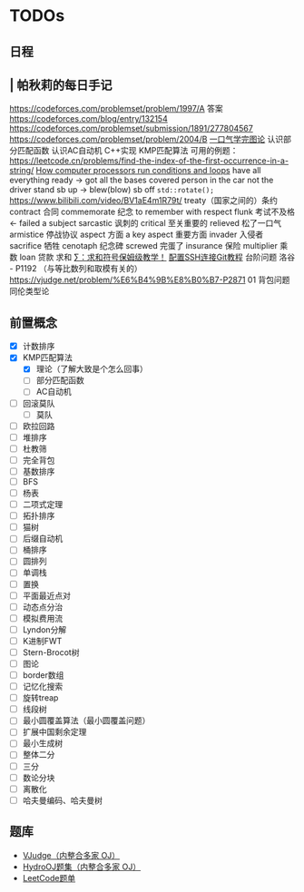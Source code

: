 # TODOs

## 日程

| 帕秋莉的每日手记
--
https://codeforces.com/problemset/problem/1997/A 答案 https://codeforces.com/blog/entry/132154
https://codeforces.com/problemset/submission/1891/277804567
https://codeforces.com/problemset/problem/2004/B
[一口气学完图论](https://www.bilibili.com/video/BV1aE4m1R79t/)
认识部分匹配函数
认识AC自动机
C++实现 KMP匹配算法 可用的例题：https://leetcode.cn/problems/find-the-index-of-the-first-occurrence-in-a-string/
[How computer processors run conditions and loops](https://www.youtube.com/watch?v=Ui6QyzcD3_E)
have all everything ready -> got all the bases covered
person in the car not the driver
stand sb up -> blew(blow) sb off
`std::rotate();`
https://www.bilibili.com/video/BV1aE4m1R79t/
treaty（国家之间的）条约
contract 合同
commemorate 纪念 to remember with respect
flunk 考试不及格 <- failed a subject 
sarcastic 讽刺的
critical 至关重要的
relieved 松了一口气
armistice 停战协议
aspect 方面 a key aspect 重要方面
invader 入侵者
sacrifice 牺牲
cenotaph 纪念碑
screwed 完蛋了
insurance 保险
multiplier 乘数
loan 贷款
求和 [∑：求和符号保姆级教学！](https://www.bilibili.com/video/BV1gb4y167Ma/)
[配置SSH连接Git教程](https://www.cnblogs.com/OnlyAR/p/16155406.html)
台阶问题 洛谷 - P1192 （与等比数列和取模有关的）
https://vjudge.net/problem/%E6%B4%9B%E8%B0%B7-P2871 01 背包问题
同伦类型论

## 前置概念

- [x] 计数排序
- [x] KMP匹配算法
  - [x] 理论（了解大致是个怎么回事）
  - [ ] 部分匹配函数
  - [ ] AC自动机
- [ ] 回滚莫队
  - [ ] 莫队
- [ ] 欧拉回路
- [ ] 堆排序
- [ ] 杜教筛
- [ ] 完全背包
- [ ] 基数排序
- [ ] BFS
- [ ] 杨表
- [ ] 二项式定理
- [ ] 拓扑排序
- [ ] 猫树
- [ ] 后缀自动机
- [ ] 桶排序
- [ ] 圆排列
- [ ] 单调栈
- [ ] 置换
- [ ] 平面最近点对
- [ ] 动态点分治
- [ ] 模拟费用流
- [ ] Lyndon分解
- [ ] K进制FWT
- [ ] Stern-Brocot树
- [ ] 图论
- [ ] border数组
- [ ] 记忆化搜索
- [ ] 旋转treap
- [ ] 线段树
- [ ] 最小圆覆盖算法（最小圆覆盖问题）
- [ ] 扩展中国剩余定理
- [ ] 最小生成树
- [ ] 整体二分
- [ ] 三分
- [ ] 数论分块
- [ ] 离散化
- [ ] 哈夫曼编码、哈夫曼树

## 题库

- [VJudge（内整合多家 OJ）](https://vjudge.net/)
- [HydroOJ题集（内整合多家 OJ）](https://hydro.ac/p)
- [LeetCode题单](https://huxulm.github.io/lc-rating/zen)
